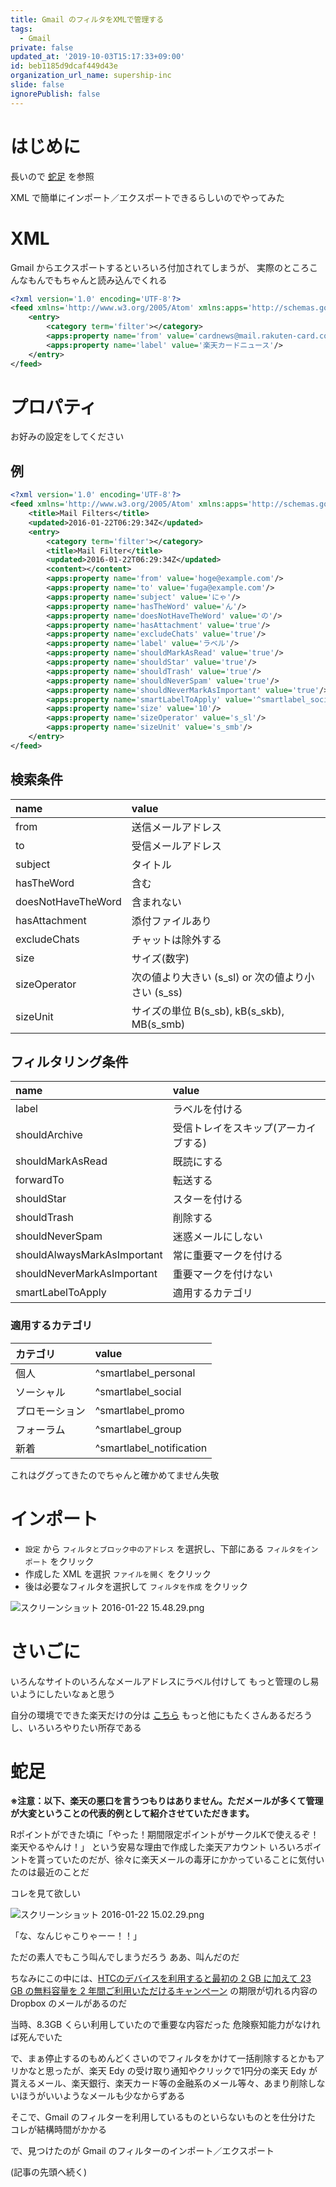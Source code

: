```yaml
---
title: Gmail のフィルタをXMLで管理する
tags:
  - Gmail
private: false
updated_at: '2019-10-03T15:17:33+09:00'
id: beb1185d9dcaf449d43e
organization_url_name: supership-inc
slide: false
ignorePublish: false
---
```

# はじめに

長いので [蛇足](#蛇足) を参照

XML で簡単にインポート／エクスポートできるらしいのでやってみた

# XML

Gmail からエクスポートするといろいろ付加されてしまうが、
実際のところこんなもんでもちゃんと読み込んでくれる

```xml
<?xml version='1.0' encoding='UTF-8'?>
<feed xmlns='http://www.w3.org/2005/Atom' xmlns:apps='http://schemas.google.com/apps/2006'>
	<entry>
		<category term='filter'></category>
		<apps:property name='from' value='cardnews@mail.rakuten-card.co.jp'/>
		<apps:property name='label' value='楽天カードニュース'/>
	</entry>
</feed>
```

# プロパティ

お好みの設定をしてください

## 例

```xml
<?xml version='1.0' encoding='UTF-8'?>
<feed xmlns='http://www.w3.org/2005/Atom' xmlns:apps='http://schemas.google.com/apps/2006'>
	<title>Mail Filters</title>
	<updated>2016-01-22T06:29:34Z</updated>
	<entry>
		<category term='filter'></category>
		<title>Mail Filter</title>
		<updated>2016-01-22T06:29:34Z</updated>
		<content></content>
		<apps:property name='from' value='hoge@example.com'/>
		<apps:property name='to' value='fuga@example.com'/>
		<apps:property name='subject' value='にゃ'/>
		<apps:property name='hasTheWord' value='ん'/>
		<apps:property name='doesNotHaveTheWord' value='の'/>
		<apps:property name='hasAttachment' value='true'/>
		<apps:property name='excludeChats' value='true'/>
		<apps:property name='label' value='ラベル'/>
		<apps:property name='shouldMarkAsRead' value='true'/>
		<apps:property name='shouldStar' value='true'/>
		<apps:property name='shouldTrash' value='true'/>
		<apps:property name='shouldNeverSpam' value='true'/>
		<apps:property name='shouldNeverMarkAsImportant' value='true'/>
		<apps:property name='smartLabelToApply' value='^smartlabel_social'/>
		<apps:property name='size' value='10'/>
		<apps:property name='sizeOperator' value='s_sl'/>
		<apps:property name='sizeUnit' value='s_smb'/>
	</entry>
</feed>
```

## 検索条件

|name|value|
|:--|:--|
|from|送信メールアドレス|
|to|受信メールアドレス|
|subject|タイトル|
|hasTheWord|含む|
|doesNotHaveTheWord|含まれない|
|hasAttachment|添付ファイルあり|
|excludeChats|チャットは除外する|
|size|サイズ(数字)|
|sizeOperator|次の値より大きい (s_sl) or 次の値より小さい (s_ss)|
|sizeUnit|サイズの単位 B(s_sb), kB(s_skb), MB(s_smb)|

## フィルタリング条件

|name|value|
|:--|:--|
|label|ラベルを付ける|
|shouldArchive|受信トレイをスキップ(アーカイブする)|
|shouldMarkAsRead|既読にする|
|forwardTo|転送する|
|shouldStar|スターを付ける|
|shouldTrash|削除する|
|shouldNeverSpam|迷惑メールにしない|
|shouldAlwaysMarkAsImportant|常に重要マークを付ける|
|shouldNeverMarkAsImportant|重要マークを付けない|
|smartLabelToApply|適用するカテゴリ|

### 適用するカテゴリ

|カテゴリ|value|
|:--|:--|
|個人|^smartlabel_personal|
|ソーシャル|^smartlabel_social|
|プロモーション|^smartlabel_promo|
|フォーラム|^smartlabel_group|
|新着|^smartlabel_notification|

これはググってきたのでちゃんと確かめてません失敬

# インポート

- `設定` から `フィルタとブロック中のアドレス` を選択し、下部にある `フィルタをインポート` をクリック
- 作成した XML を選択 `ファイルを開く` をクリック
- 後は必要なフィルタを選択して `フィルタを作成` をクリック

![スクリーンショット 2016-01-22 15.48.29.png](https://qiita-image-store.s3.amazonaws.com/0/30241/15d45dc8-16be-3996-dd56-fb55008213ff.png)


# さいごに

いろんなサイトのいろんなメールアドレスにラベル付けして
もっと管理のし易いようにしたいなぁと思う

自分の環境でできた楽天だけの分は [こちら](https://gist.github.com/tanjo/ac38ea0e262b242e336e#file-xml)
もっと他にもたくさんあるだろうし、いろいろやりたい所存である

# 蛇足

**※注意：以下、楽天の悪口を言うつもりはありません。ただメールが多くて管理が大変ということの代表的例として紹介させていただきます。**

Rポイントができた頃に「やった！期間限定ポイントがサークルKで使えるぞ！楽天やるやんけ！」
という安易な理由で作成した楽天アカウント
いろいろポイントを貰っていたのだが、徐々に楽天メールの毒牙にかかっていることに気付いたのは最近のことだ

コレを見て欲しい

![スクリーンショット 2016-01-22 15.02.29.png](https://qiita-image-store.s3.amazonaws.com/0/30241/9b90e808-d9b7-aa96-897d-322ac43f8954.png)

「な、なんじゃこりゃーー！！」

ただの素人でもこう叫んでしまうだろう
ああ、叫んだのだ

ちなみにこの中には、[HTCのデバイスを利用すると最初の 2 GB に加えて 23 GB の無料容量を 2 年間ご利用いただけるキャンペーン](https://www.dropbox.com/ja/help/249) の期限が切れる内容の Dropbox のメールがあるのだ

当時、8.3GB くらい利用していたので重要な内容だった
危険察知能力がなければ死んでいた

で、まぁ停止するのもめんどくさいのでフィルタをかけて一括削除するとかもアリかなと思ったが、楽天 Edy の受け取り通知やクリックで1円分の楽天 Edy が貰えるメール、楽天銀行、楽天カード等の金融系のメール等々、あまり削除しないほうがいいようなメールも少なからずある

そこで、Gmail のフィルターを利用しているものといらないものとを仕分けた
コレが結構時間がかかる

で、見つけたのが Gmail のフィルターのインポート／エクスポート

(記事の先頭へ続く)

